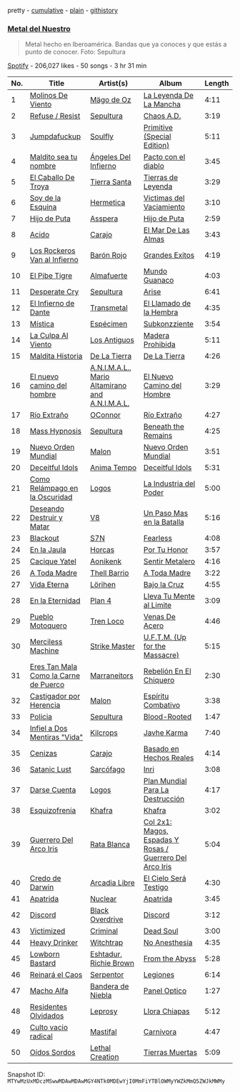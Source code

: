 pretty - [cumulative](/playlists/cumulative/37i9dQZF1DX3gzwlIik99M.md) - [plain](/playlists/plain/37i9dQZF1DX3gzwlIik99M) - [githistory](https://github.githistory.xyz/mackorone/spotify-playlist-archive/blob/main/playlists/plain/37i9dQZF1DX3gzwlIik99M)

### [Metal del Nuestro](https://open.spotify.com/playlist/37i9dQZF1DX3gzwlIik99M)

> Metal hecho en Iberoamérica\. Bandas que ya conoces y que estás a punto de conocer\. Foto: Sepultura

[Spotify](https://open.spotify.com/user/spotify) - 206,027 likes - 50 songs - 3 hr 31 min

| No. | Title | Artist(s) | Album | Length |
|---|---|---|---|---|
| 1 | [Molinos De Viento](https://open.spotify.com/track/19vhfSUgVJO2enJ6XidUGO) | [Mägo de Oz](https://open.spotify.com/artist/5ZNxiPcbKgaNcBrERMpqeu) | [La Leyenda De La Mancha](https://open.spotify.com/album/1Da87nj7hlkdRAh9Zf5jp7) | 4:11 |
| 2 | [Refuse / Resist](https://open.spotify.com/track/2OoS1aZFAFscH1cUiKlazH) | [Sepultura](https://open.spotify.com/artist/6JW8wliOEwaDZ231ZY7cf4) | [Chaos A.D.](https://open.spotify.com/album/5r4qa5AIQUVypFRXQzjaiu) | 3:19 |
| 3 | [Jumpdafuckup](https://open.spotify.com/track/1UwwbPgKGOoSbqqHm9Xxzn) | [Soulfly](https://open.spotify.com/artist/6159IBm5gLPwG4BcJXseXc) | [Primitive \(Special Edition\)](https://open.spotify.com/album/5d9Rip6cM1xM8uYVepN70l) | 5:11 |
| 4 | [Maldito sea tu nombre](https://open.spotify.com/track/7vEYpLe2jDmZTYg0zdPNoz) | [Ángeles Del Infierno](https://open.spotify.com/artist/2qzYtiwABDEql4L7JpZ59Y) | [Pacto con el diablo](https://open.spotify.com/album/24u0EDg9yMY6AYVPDn9o25) | 3:45 |
| 5 | [El Caballo De Troya](https://open.spotify.com/track/2sUsyTWx6HeRxrnPpNL1gJ) | [Tierra Santa](https://open.spotify.com/artist/3854DTPVGm3wxqNeRMnKqn) | [Tierras de Leyenda](https://open.spotify.com/album/3FDDeh9sZO0LomncCL9fEf) | 3:29 |
| 6 | [Soy de la Esquina](https://open.spotify.com/track/6QgFbmtynzdNpHWsmSKmPy) | [Hermetica](https://open.spotify.com/artist/6j6Ld5h0aFgH0VQWQNazS7) | [Victimas del Vaciamiento](https://open.spotify.com/album/2hgHTyBcMQKLsbjnZUBsZb) | 3:10 |
| 7 | [Hijo de Puta](https://open.spotify.com/track/2GEzC3xMzHAJHXTDgMC8Ov) | [Asspera](https://open.spotify.com/artist/0iy7QDMTG00FqTFtlnImPO) | [Hijo de Puta](https://open.spotify.com/album/41LThpy6UEts4rovGtg4gl) | 2:59 |
| 8 | [Acido](https://open.spotify.com/track/1k6fvfuYE9xZi1hbwOhF6k) | [Carajo](https://open.spotify.com/artist/5tDdTDGy0l8rHkeLaaEyyN) | [El Mar De Las Almas](https://open.spotify.com/album/52tcNhROdl0187orh4tB3N) | 3:43 |
| 9 | [Los Rockeros Van al Infierno](https://open.spotify.com/track/2uvkYLYqFTHh5n0q0cISNX) | [Barón Rojo](https://open.spotify.com/artist/0R5dtryP4tKLlMZA0vhBvF) | [Grandes Exitos](https://open.spotify.com/album/0vZFmEVF9HyhtkYy5ZHAIN) | 4:19 |
| 10 | [El Pibe Tigre](https://open.spotify.com/track/70VfAhsPWCKIXO9yc1rKQN) | [Almafuerte](https://open.spotify.com/artist/6qYd7xlmeeeDkPfx6mZ9PV) | [Mundo Guanaco](https://open.spotify.com/album/4okfUbvoV7c301lu9qKbeP) | 4:03 |
| 11 | [Desperate Cry](https://open.spotify.com/track/3PWgD7Gk14tGxHIEK8PQ6o) | [Sepultura](https://open.spotify.com/artist/6JW8wliOEwaDZ231ZY7cf4) | [Arise](https://open.spotify.com/album/7hgWmH16eu70yqrg5Pc3SM) | 6:41 |
| 12 | [El Infierno de Dante](https://open.spotify.com/track/0vjTp23Jg2cAZSq9x5GlxK) | [Transmetal](https://open.spotify.com/artist/5r1YlvQfX1TfuSRWzEEPlT) | [El Llamado de la Hembra](https://open.spotify.com/album/3SBJ4lkddKaLQ3tL57llOa) | 4:35 |
| 13 | [Mística](https://open.spotify.com/track/4L30SyewCjkmJoX4qra9Ac) | [Espécimen](https://open.spotify.com/artist/5Mh3ytajhEkNUhgNEI4tvM) | [Subkonzziente](https://open.spotify.com/album/3dNRIGq5OGwFB3UGxX4kCh) | 3:54 |
| 14 | [La Culpa Al Viento](https://open.spotify.com/track/1TZLjYKZMUw5gsuEYrrbwr) | [Los Antiguos](https://open.spotify.com/artist/25WqiGGqVjN0gLpVHqaP91) | [Madera Prohibida](https://open.spotify.com/album/0ZJ2iVKwt09AELBNknD7tb) | 5:11 |
| 15 | [Maldita Historia](https://open.spotify.com/track/1wws0f3qk1EUV7TrtbGmPw) | [De La Tierra](https://open.spotify.com/artist/765lwJRjITnyzWPOjM4Vc1) | [De La Tierra](https://open.spotify.com/album/77haZO4gSHSHWhjjdFg56k) | 4:26 |
| 16 | [El nuevo camino del hombre](https://open.spotify.com/track/7uZcZ7lXte8e8rNCIRH38y) | [A.N.I.M.A.L.](https://open.spotify.com/artist/6eoz7BtTcC5Q303xQtSgj9), [Mario Altamirano and A.N.I.M.A.L.](https://open.spotify.com/artist/5Szv9SK8b5cY40jhN0mV5m) | [El Nuevo Camino del Hombre](https://open.spotify.com/album/5YoYz3KN6jGFuH9qiCI72f) | 3:29 |
| 17 | [Río Extraño](https://open.spotify.com/track/2BkoAPwO85Zb2IOJF0LMRv) | [OConnor](https://open.spotify.com/artist/2fkbcrv0tNgxkzT0wvivRN) | [Río Extraño](https://open.spotify.com/album/2RhzNO5A2ygXBfuKkmglGL) | 4:27 |
| 18 | [Mass Hypnosis](https://open.spotify.com/track/4NcNgZPCLDmOQQKnHvQ3w7) | [Sepultura](https://open.spotify.com/artist/6JW8wliOEwaDZ231ZY7cf4) | [Beneath the Remains](https://open.spotify.com/album/3BDZvMYxZ6E8IuSQL2ew6Z) | 4:25 |
| 19 | [Nuevo Orden Mundial](https://open.spotify.com/track/3vqtXUHVs1i5sB8QZOm6UU) | [Malon](https://open.spotify.com/artist/3MBsvBr8B6mfjO6txfT6uL) | [Nuevo Orden Mundial](https://open.spotify.com/album/1CKYZwGXNP0YdKitzWdF7r) | 3:51 |
| 20 | [Deceitful Idols](https://open.spotify.com/track/3sday56iSsKePe8emJf9Gz) | [Anima Tempo](https://open.spotify.com/artist/6lBAIZGZ3aHv3eS53wOPF5) | [Deceitful Idols](https://open.spotify.com/album/4qBeMQFxxHVqL8MThlr0iw) | 5:31 |
| 21 | [Como Relámpago en la Oscuridad](https://open.spotify.com/track/1f4XTlw5UXx9jIkl3rr0PA) | [Logos](https://open.spotify.com/artist/4aCWTRWrh5lyIaZTVCP6ja) | [La Industria del Poder](https://open.spotify.com/album/6EzOsuKn38yWoNgpy9veNr) | 5:00 |
| 22 | [Deseando Destruir y Matar](https://open.spotify.com/track/2zumIZU09Iz2eGRJ5UXHms) | [V8](https://open.spotify.com/artist/2GOgGMMJooNV8Yk2PjvzAa) | [Un Paso Mas en la Batalla](https://open.spotify.com/album/0zHdtlc987CwJR3Pr5TV5z) | 5:16 |
| 23 | [Blackout](https://open.spotify.com/track/7fzCMARWJO6W7AlgT9UWrX) | [S7N](https://open.spotify.com/artist/4x3vYufIC84GFmlVdzQjMm) | [Fearless](https://open.spotify.com/album/51y1nedHb7b4PTLzpbPCfm) | 4:08 |
| 24 | [En la Jaula](https://open.spotify.com/track/4gTmUJIVkIBKIhuWcepu7q) | [Horcas](https://open.spotify.com/artist/0R0FEEepfDr3js3lsGPykq) | [Por Tu Honor](https://open.spotify.com/album/139KGXxHg2hwbNrHrCfU12) | 3:57 |
| 25 | [Cacique Yatel](https://open.spotify.com/track/564R2CUjKmBW3hNTghZeKk) | [Aonikenk](https://open.spotify.com/artist/7hjJ0q7oXYcl866xlKLmu7) | [Sentir Metalero](https://open.spotify.com/album/1ptYeB038RINyS0cxPoP4J) | 4:16 |
| 26 | [A Toda Madre](https://open.spotify.com/track/5707LxrLRlO7Bq9b0TpQIG) | [Thell Barrio](https://open.spotify.com/artist/5JMS3Ijapn92ZJ8EKFcW59) | [A Toda Madre](https://open.spotify.com/album/0nSnKL7zhrxu16hZX0L0vr) | 3:22 |
| 27 | [Vida Eterna](https://open.spotify.com/track/14nEPCQLWtMqV4uE1cRHFv) | [Lörihen](https://open.spotify.com/artist/4HgUPVt7LhvdpUbZhmotgx) | [Bajo la Cruz](https://open.spotify.com/album/66dGx46zunw5g7zcaAJ2Fj) | 4:55 |
| 28 | [En la Eternidad](https://open.spotify.com/track/1qdL50KCmGmGjKTT0bT8Kd) | [Plan 4](https://open.spotify.com/artist/1MDbZWN49HRGDTkcIKTT54) | [Lleva Tu Mente al Limite](https://open.spotify.com/album/394QJVw2uXdfwi31NcXj9H) | 3:09 |
| 29 | [Pueblo Motoquero](https://open.spotify.com/track/3Qwk2xcvEh6VDp5QiKdmS4) | [Tren Loco](https://open.spotify.com/artist/7aFWI1ooewKlAlMparvoab) | [Venas De Acero](https://open.spotify.com/album/469b4h0JOhjXeInWRBjyDl) | 4:46 |
| 30 | [Merciless Machine](https://open.spotify.com/track/14YPy9y4pGct5kDHwYl0ns) | [Strike Master](https://open.spotify.com/artist/3dalUSTYYdh0GIJWVkZH09) | [U.F.T.M\. \(Up for the Massacre\)](https://open.spotify.com/album/1QFZRMsBbTK27CbtIRX5yP) | 5:15 |
| 31 | [Eres Tan Mala Como la Carne de Puerco](https://open.spotify.com/track/3mKil8CbR3556RMA3AkK2z) | [Marraneitors](https://open.spotify.com/artist/4AfocMBJSpoWTgjXGTyVXs) | [Rebelión En El Chiquero](https://open.spotify.com/album/4ZbNHiuVBbHU47EIWzWPwR) | 2:30 |
| 32 | [Castigador por Herencia](https://open.spotify.com/track/50YRa66db8G4ASXnqww06C) | [Malon](https://open.spotify.com/artist/3MBsvBr8B6mfjO6txfT6uL) | [Espíritu Combativo](https://open.spotify.com/album/6lAJZDH8gDBDQjymjhZ6nz) | 3:38 |
| 33 | [Policia](https://open.spotify.com/track/56EDO4Z7CDAbFRHYRjZOmd) | [Sepultura](https://open.spotify.com/artist/6JW8wliOEwaDZ231ZY7cf4) | [Blood\-Rooted](https://open.spotify.com/album/1FS91DJzXoWcl8p6AK0CYG) | 1:47 |
| 34 | [Infiel a Dos Mentiras "Vida"](https://open.spotify.com/track/7mNdPmUqNmp7JqHQUBJPBa) | [Kilcrops](https://open.spotify.com/artist/35RQXAyUyPsRRcank3cohw) | [Javhe Karma](https://open.spotify.com/album/0yKtlTkM61fYXqKXybXVK1) | 7:40 |
| 35 | [Cenizas‬](https://open.spotify.com/track/4QgSHdxKEtOt3qPXL3lmbG) | [Carajo](https://open.spotify.com/artist/5tDdTDGy0l8rHkeLaaEyyN) | [Basado en Hechos Reales](https://open.spotify.com/album/6lzY4nvVAMGKkdLJDJjqcS) | 4:14 |
| 36 | [Satanic Lust](https://open.spotify.com/track/3qRnT9wYaNkM30Dd29rmRl) | [Sarcófago](https://open.spotify.com/artist/3bPSw3qkTeBZXnfDFUqmPG) | [Inri](https://open.spotify.com/album/2nMT6EXsWDFCOZcdKk1liX) | 3:08 |
| 37 | [Darse Cuenta](https://open.spotify.com/track/41ijCwVP2PQmGCRxwhKbkH) | [Logos](https://open.spotify.com/artist/4aCWTRWrh5lyIaZTVCP6ja) | [Plan Mundial Para La Destrucción](https://open.spotify.com/album/7fBKqH6kZsrgY2RJWkaiC5) | 4:17 |
| 38 | [Esquizofrenia](https://open.spotify.com/track/3MLJZTcoiDcC0Je4SRinT9) | [Khafra](https://open.spotify.com/artist/0ihzl14dtKADBcwu1YbLgo) | [Khafra](https://open.spotify.com/album/57ahaslQPdMhhiXqzSVjsO) | 3:02 |
| 39 | [Guerrero Del Arco Iris](https://open.spotify.com/track/46zHDwJufMThLYhzX8QTGg) | [Rata Blanca](https://open.spotify.com/artist/632M26jlmnCrL8CqD5i7Kd) | [Col 2x1: Magos, Espadas Y Rosas / Guerrero Del Arco Iris](https://open.spotify.com/album/0cOpyRpGurf8Oeg7SD3znn) | 5:04 |
| 40 | [Credo de Darwin](https://open.spotify.com/track/7f09nZnYNPChCvEiGvQDi3) | [Arcadia Libre](https://open.spotify.com/artist/6gZhuSVFXoFtwkPM0T1o4q) | [El Cielo Será Testigo](https://open.spotify.com/album/3lBZvKEOQYC8mWG9KgQC7W) | 4:30 |
| 41 | [Apatrida](https://open.spotify.com/track/5F1qBUKeV22jGhX7oIrOUf) | [Nuclear](https://open.spotify.com/artist/5ODa95P58TRNxymAD9moqt) | [Apatrida](https://open.spotify.com/album/16TSHKfaruA9FCP2K86Vj3) | 3:45 |
| 42 | [Discord](https://open.spotify.com/track/7e1Z0fSkCghUWbed04i1k8) | [Black Overdrive](https://open.spotify.com/artist/6RjpO9q4DJ8kbZOYeZ6FRB) | [Discord](https://open.spotify.com/album/32wro7OSF1QC9jPzyJPetm) | 3:12 |
| 43 | [Victimized](https://open.spotify.com/track/6OSb8LkFYX7kUSDzSmphxH) | [Criminal](https://open.spotify.com/artist/2obZTQu3NO5oRcIZKY9fOh) | [Dead Soul](https://open.spotify.com/album/2vW8nOEvd85a5Uz4u6qjcS) | 3:00 |
| 44 | [Heavy Drinker](https://open.spotify.com/track/1OCNIGeQ6cI6OM9RlLx7fm) | [Witchtrap](https://open.spotify.com/artist/0eFHyxbByjkMEBK3uumeaW) | [No Anesthesia](https://open.spotify.com/album/192pvxTpcceDYvSMwgOJV6) | 4:35 |
| 45 | [Lowborn Bastard](https://open.spotify.com/track/1ntMUjQ5GPR8PdvPzzWKwd) | [Eshtadur](https://open.spotify.com/artist/0IdWx63RAlOm5W5iOKPesn), [Richie Brown](https://open.spotify.com/artist/3MzRiq8AdUqLiw2Fa17B7X) | [From the Abyss](https://open.spotify.com/album/1up9xpJ5f7Ke9lx0l3h5IE) | 5:28 |
| 46 | [Reinará el Caos](https://open.spotify.com/track/1XDlBd1YCUkQOsoNhA3C5z) | [Serpentor](https://open.spotify.com/artist/09Z8ZKx0g9HCsO9BiaYMwM) | [Legiones](https://open.spotify.com/album/5Ytr8u4scs1gTzPdZ2ABOf) | 6:14 |
| 47 | [Macho Alfa](https://open.spotify.com/track/25dYbynikHEdEZBqlfGZpv) | [Bandera de Niebla](https://open.spotify.com/artist/1LBfCW0dn2CH3zMuv6QN7L) | [Panel Optico](https://open.spotify.com/album/2KP2oD1mCpxXhG1dr0KlRT) | 1:27 |
| 48 | [Residentes Olvidados](https://open.spotify.com/track/6XkM2s8SyhPEL2BYpFRh5P) | [Leprosy](https://open.spotify.com/artist/01U6wng00lcRJt0j2W0O3x) | [Llora Chiapas](https://open.spotify.com/album/36qF2Whdrufy2jQwiQ2GBL) | 5:12 |
| 49 | [Culto vacio radical](https://open.spotify.com/track/2SOEI9DvgYCzeqeiLR0YGH) | [Mastifal](https://open.spotify.com/artist/1EvaJtqYxjC6ag0IU7uyRM) | [Carnivora](https://open.spotify.com/album/2fovgpxq2rAk9UVn51qqsS) | 4:47 |
| 50 | [Oídos Sordos](https://open.spotify.com/track/2O5p5Q5wxrzTD1MUePdeGL) | [Lethal Creation](https://open.spotify.com/artist/4AhluimFPLNnran1jD354B) | [Tierras Muertas](https://open.spotify.com/album/5gZM5ZDTygLJlzi6A7Ya8Q) | 5:09 |

Snapshot ID: `MTYwMzUxMDczMSwwMDAwMDAwMGY4NTk0MDEwYjI0MmFiYTBlOWMyYWZkMmQ5ZWJkMWMy`
